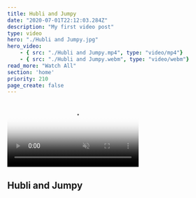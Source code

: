 ```yaml
---
title: Hubli and Jumpy
date: "2020-07-01T22:12:03.284Z"
description: "My first video post"
type: video
hero: "./Hubli and Jumpy.jpg"
hero_video: 
    - { src: "./Hubli and Jumpy.mp4", type: "video/mp4"}
    - { src: "./Hubli and Jumpy.webm", type: "video/webm"}
read_more: "Watch All"
section: 'home'
priority: 210
page_create: false
---
```



<video poster="./Hubli and Jumpy.jpg" autoplay loop playsinline muted>
    <source src="./Hubli and Jumpy.mp4" type="video/mp4">
    <source src="./Hubli and Jumpy.webm" type="video/webm">
</video>

<h2>Hubli and Jumpy</h2>